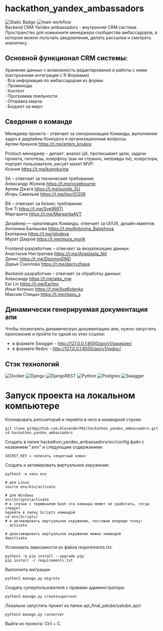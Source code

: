 # hackathon_yandex_ambassadors
![Static Badge](https://img.shields.io/badge/status-in_progress-yellow)
![main workflow](https://github.com/AlexanderPAI/hackathon_yandex_ambassadors/actions/workflows/main.yaml/badge.svg)   
Backend CRM Yandex ambassadors - внутренняя CRM система. 
Пространство для комьюнити менеджера сообщества амбассадоров, в котором можно получать уведомления, делать рассылки и смотреть аналитику.


## Основной функционал CRM системы:  
Хранение данных с возможность редактирования и работы с ними (настроенная интеграция с Я Формами)  
·	Вся информация по амбассадорам из формы  
·	Промокоды  
·	Контент  
·	Программа лояльности  
·	Отправка мерча  
·	Бюджет на мерч  

## Сведения о команде 
Менеджер проекта - отвечает за синхронизацию Команды, выполнение задач в дедлайны Конкурса и организационные вопросы:   
Артем Криуков https://t.me/artem_kriukov 
    
Product-менеджер – делает: анализ ЦА, прописывает цели, задачи проекта, гипотезы, юзерфлоу (как ни странно, неправда ли), юзерстори, портрет пользователя, рисует макет MVP:     
Ксения https://t.me/kseniturina 
 
SA – отвечает за технические требования:   
Александр Жолков https://t.me/oozebourne  
Артем Джага https://t.me/purple_SU  
Игорь Савельев https://t.me/IgorS1306  
  
BA – отвечает за бизнес требования:   
Sve Ti https://t.me/Sve999Ti  
Маргарита  https://t.me/MargaritaAVT  
 
Дизайнер — креативщик Команды, отвечает за UI/UX, дизайн макетов:    
Антонина Балашова https://t.me/Antonina_Balashova   
Екатерина https://t.me/glodeva  
Мурат Дауров https://t.me/mura_murik  
 
Frontend-разработчик – отвечает за визуализацию данных:    
Анастасия Нистратова https://t.me/Anastasia_Niii  
Денис https://t.me/DezmonDND  
Дарья Соколова https://t.me/dariryzhaya  
 
Backend-разработчик – отвечает за обработку данных:   
Александр https://t.me/alex_mw   
Ear Lin https://t.me/Earlinn   
Илья Котенко https://t.me/IlyaKotenko  
Максим Спицын https://t.me/maxu_s  
 
## Динамически генерируемая документация апи 
 
Чтобы посмотреть динамическую документацию апи, нужно запустить приложение и
пройти по одной из этих ссылок: 
- в формате Swagger - http://127.0.0.1:8000/api/v1/swagger/  
- в формате Redoc - http://127.0.0.1:8000/api/v1/redoc/  
 
 
## Стэк технологий   
![Docker](https://img.shields.io/badge/docker-%230db7ed.svg?style=for-the-badge&logo=docker&logoColor=white)
![Django](https://img.shields.io/badge/django-%23092E20.svg?style=for-the-badge&logo=django&logoColor=white)
![DjangoREST](https://img.shields.io/badge/DJANGO-REST-ff1709?style=for-the-badge&logo=django&logoColor=white&color=ff1709&labelColor=gray)
![Python](https://img.shields.io/badge/python-3670A0?style=for-the-badge&logo=python&logoColor=ffdd54)
![Postgres](https://img.shields.io/badge/postgres-%23316192.svg?style=for-the-badge&logo=postgresql&logoColor=white)
![Swagger](https://img.shields.io/badge/-Swagger-%23Clojure?style=for-the-badge&logo=swagger&logoColor=white)

# Запуск проекта на локальном компьютере

Клонировать репозиторий и перейти в него в командной строке:

```
git clone git@github.com:AlexanderPAI/hackathon_yandex_ambassadors.git
cd hackathon_yandex_ambassadors
```

Создать в папке hackathon_yandex_ambassadors/src/config файл с названием ".env" и следующим 
содержанием:

```
SECRET_KEY = <вписать секретный ключ>
```

Cоздать и активировать виртуальное окружение:

```
python3 -m venv env

# для Linux
source env/bin/activate

# для Windows
env\Scripts\activate
# в случае с терминалом bash эта команда может не сработать, тогда следует 
перейти в папку Scripts командой
cd env/Scripts/
# и активировать виртуальное окружение, поставив впереди точку:
. activate

# деактивировать виртуальное окружение можно командой
deactivate
```

Установить зависимости из файла requirements.txt:

```
python3 -m pip install --upgrade pip
pip install -r requirements.txt
```

Выполнить миграции:

```
python3 manage.py migrate
```

Создать суперпользователя с правами администратора:

```
python3 manage.py createsuperuser
```

Локально запустить проект из папки api_final_yatube/yatube_api/:

```
python3 manage.py runserver
```

Выйти из проекта: Ctrl + C.
